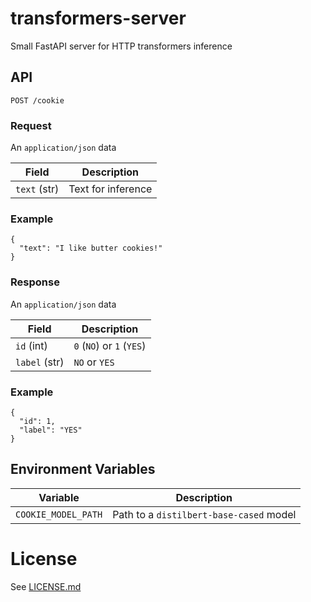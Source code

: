 # transformers-server

Small FastAPI server for HTTP transformers inference

## API

```
POST /cookie
```

### Request

An `application/json` data

| Field        | Description        |
| ------------ | ------------------ |
| `text` (str) | Text for inference |

### Example

```
{
  "text": "I like butter cookies!"
}
```

### Response

An `application/json` data

| Field         | Description               |
| ------------- | ------------------------- |
| `id` (int)    | `0` (`NO`) or `1` (`YES`) |
| `label` (str) | `NO` or `YES`             |

### Example

```
{
  "id": 1,
  "label": "YES"
}
```

## Environment Variables

| Variable            | Description                             |
| ------------------- | --------------------------------------- |
| `COOKIE_MODEL_PATH` | Path to a `distilbert-base-cased` model |

# License

See [LICENSE.md](LICENSE.md)

